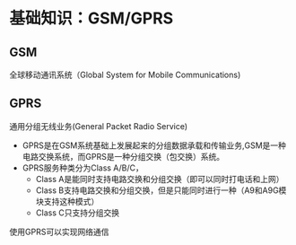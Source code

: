 基础知识：GSM/GPRS
====

## GSM

全球移动通讯系统（Global System for Mobile Communications)

## GPRS

通用分组无线业务(General Packet Radio Service)
* GPRS是在GSM系统基础上发展起来的分组数据承载和传输业务,GSM是一种电路交换系统，而GPRS是一种分组交换（包交换）系统。
* GPRS服务种类分为Class A/B/C，
    * Class A是能同时支持电路交换和分组交换（即可以同时打电话和上网）
    * Class B支持电路交换和分组交换，但是只能同时进行一种（A9和A9G模块支持这种模式）
    * Class C只支持分组交换

使用GPRS可以实现网络通信